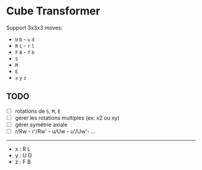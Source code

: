 # Cube Transformer

Support 3x3x3 moves:
* `U` `D` - `u` `d`
* `R` `L` - `r` `l`
* `F` `B` - `f` `b`
* `S`
* `M`
* `E`
* `x` `y` `z`

## TODO

- [ ] rotations de `S`, `M`, `E`
- [ ] gérer les rotations multiples (ex: x2 ou xy)
- [ ] gérer symétrie axiale
- [ ] r/Rw - r'/Rw' - u/Uw - u'/Uw'- ...

---

- x : R L
- y : U D
- z : F B
